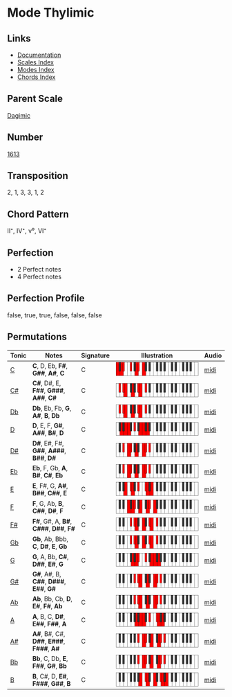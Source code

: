 # Mode Thylimic

## Links

- [Documentation](README.md)
- [Scales Index](Scales.md)
- [Modes Index](Modes.md)
- [Chords Index](Chords.md)

## Parent Scale

[Dagimic](ScaleDagimic.md)

## Number

[1613](https://ianring.com/musictheory/scales/1613)

## Transposition

2, 1, 3, 3, 1, 2

## Chord Pattern

II⁺, IV⁺, v⁰, VI⁺

## Perfection

- 2 Perfect notes
- 4 Perfect notes

## Perfection Profile

false, true, true, false, false, false

## Permutations

| Tonic | Notes | Signature | Illustration | Audio |
|-------|-------|-----------|--------------|-------|
| [C](ModeCNaturalThylimic.md) | **C**, D, Eb, **F#**, **G##**, **A#**, **C** | C | ![CNaturalThylimic](ModeCNaturalThylimic.png) | [midi](https://github.com/edipermadi/music/blob/main/docs/ModeCNaturalThylimic.mid?raw=true) |
| [C#](ModeCSharpThylimic.md) | **C#**, D#, E, **F##**, **G###**, **A##**, **C#** | C | ![CSharpThylimic](ModeCSharpThylimic.png) | [midi](https://github.com/edipermadi/music/blob/main/docs/ModeCSharpThylimic.mid?raw=true) |
| [Db](ModeDFlatThylimic.md) | **Db**, Eb, Fb, **G**, **A#**, **B**, **Db** | C | ![DFlatThylimic](ModeDFlatThylimic.png) | [midi](https://github.com/edipermadi/music/blob/main/docs/ModeDFlatThylimic.mid?raw=true) |
| [D](ModeDNaturalThylimic.md) | **D**, E, F, **G#**, **A##**, **B#**, **D** | C | ![DNaturalThylimic](ModeDNaturalThylimic.png) | [midi](https://github.com/edipermadi/music/blob/main/docs/ModeDNaturalThylimic.mid?raw=true) |
| [D#](ModeDSharpThylimic.md) | **D#**, E#, F#, **G##**, **A###**, **B##**, **D#** | C | ![DSharpThylimic](ModeDSharpThylimic.png) | [midi](https://github.com/edipermadi/music/blob/main/docs/ModeDSharpThylimic.mid?raw=true) |
| [Eb](ModeEFlatThylimic.md) | **Eb**, F, Gb, **A**, **B#**, **C#**, **Eb** | C | ![EFlatThylimic](ModeEFlatThylimic.png) | [midi](https://github.com/edipermadi/music/blob/main/docs/ModeEFlatThylimic.mid?raw=true) |
| [E](ModeENaturalThylimic.md) | **E**, F#, G, **A#**, **B##**, **C##**, **E** | C | ![ENaturalThylimic](ModeENaturalThylimic.png) | [midi](https://github.com/edipermadi/music/blob/main/docs/ModeENaturalThylimic.mid?raw=true) |
| [F](ModeFNaturalThylimic.md) | **F**, G, Ab, **B**, **C##**, **D#**, **F** | C | ![FNaturalThylimic](ModeFNaturalThylimic.png) | [midi](https://github.com/edipermadi/music/blob/main/docs/ModeFNaturalThylimic.mid?raw=true) |
| [F#](ModeFSharpThylimic.md) | **F#**, G#, A, **B#**, **C###**, **D##**, **F#** | C | ![FSharpThylimic](ModeFSharpThylimic.png) | [midi](https://github.com/edipermadi/music/blob/main/docs/ModeFSharpThylimic.mid?raw=true) |
| [Gb](ModeGFlatThylimic.md) | **Gb**, Ab, Bbb, **C**, **D#**, **E**, **Gb** | C | ![GFlatThylimic](ModeGFlatThylimic.png) | [midi](https://github.com/edipermadi/music/blob/main/docs/ModeGFlatThylimic.mid?raw=true) |
| [G](ModeGNaturalThylimic.md) | **G**, A, Bb, **C#**, **D##**, **E#**, **G** | C | ![GNaturalThylimic](ModeGNaturalThylimic.png) | [midi](https://github.com/edipermadi/music/blob/main/docs/ModeGNaturalThylimic.mid?raw=true) |
| [G#](ModeGSharpThylimic.md) | **G#**, A#, B, **C##**, **D###**, **E##**, **G#** | C | ![GSharpThylimic](ModeGSharpThylimic.png) | [midi](https://github.com/edipermadi/music/blob/main/docs/ModeGSharpThylimic.mid?raw=true) |
| [Ab](ModeAFlatThylimic.md) | **Ab**, Bb, Cb, **D**, **E#**, **F#**, **Ab** | C | ![AFlatThylimic](ModeAFlatThylimic.png) | [midi](https://github.com/edipermadi/music/blob/main/docs/ModeAFlatThylimic.mid?raw=true) |
| [A](ModeANaturalThylimic.md) | **A**, B, C, **D#**, **E##**, **F##**, **A** | C | ![ANaturalThylimic](ModeANaturalThylimic.png) | [midi](https://github.com/edipermadi/music/blob/main/docs/ModeANaturalThylimic.mid?raw=true) |
| [A#](ModeASharpThylimic.md) | **A#**, B#, C#, **D##**, **E###**, **F###**, **A#** | C | ![ASharpThylimic](ModeASharpThylimic.png) | [midi](https://github.com/edipermadi/music/blob/main/docs/ModeASharpThylimic.mid?raw=true) |
| [Bb](ModeBFlatThylimic.md) | **Bb**, C, Db, **E**, **F##**, **G#**, **Bb** | C | ![BFlatThylimic](ModeBFlatThylimic.png) | [midi](https://github.com/edipermadi/music/blob/main/docs/ModeBFlatThylimic.mid?raw=true) |
| [B](ModeBNaturalThylimic.md) | **B**, C#, D, **E#**, **F###**, **G##**, **B** | C | ![BNaturalThylimic](ModeBNaturalThylimic.png) | [midi](https://github.com/edipermadi/music/blob/main/docs/ModeBNaturalThylimic.mid?raw=true) |
